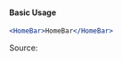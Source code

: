 #### Basic Usage

```jsx
<HomeBar>HomeBar</HomeBar>
```

Source:

```js { "file": "./HomeBar.js" }
```
